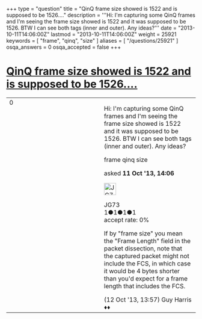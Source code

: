 +++
type = "question"
title = "QinQ frame size showed is 1522 and is supposed to  be 1526...."
description = '''Hi: I&#x27;m capturing some QinQ frames and I&#x27;m seeing the frame size showed is 1522 and it was supposed to be 1526. BTW I can see both tags (inner and outer). Any ideas?'''
date = "2013-10-11T14:06:00Z"
lastmod = "2013-10-11T14:06:00Z"
weight = 25921
keywords = [ "frame", "qinq", "size" ]
aliases = [ "/questions/25921" ]
osqa_answers = 0
osqa_accepted = false
+++

<div class="headNormal">

# [QinQ frame size showed is 1522 and is supposed to be 1526....](/questions/25921/qinq-frame-size-showed-is-1522-and-is-supposed-to-be-1526)

</div>

<div id="main-body">

<div id="askform">

<table id="question-table" style="width:100%;"><colgroup><col style="width: 50%" /><col style="width: 50%" /></colgroup><tbody><tr class="odd"><td style="width: 30px; vertical-align: top"><div class="vote-buttons"><div id="post-25921-score" class="post-score" title="current number of votes">0</div><div id="favorite-count" class="favorite-count"></div></div></td><td><div id="item-right"><div class="question-body"><p>Hi: I'm capturing some QinQ frames and I'm seeing the frame size showed is 1522 and it was supposed to be 1526. BTW I can see both tags (inner and outer). Any ideas?</p></div><div id="question-tags" class="tags-container tags">frame qinq size</div><div id="question-controls" class="post-controls"></div><div class="post-update-info-container"><div class="post-update-info post-update-info-user"><p>asked <strong>11 Oct '13, 14:06</strong></p><img src="https://secure.gravatar.com/avatar/e63c9db597fe23673882aedf6e5c1beb?s=32&amp;d=identicon&amp;r=g" class="gravatar" width="32" height="32" alt="JG73&#39;s gravatar image" /><p>JG73<br />
<span class="score" title="1 reputation points">1</span><span title="1 badges"><span class="badge1">●</span><span class="badgecount">1</span></span><span title="1 badges"><span class="silver">●</span><span class="badgecount">1</span></span><span title="1 badges"><span class="bronze">●</span><span class="badgecount">1</span></span><br />
<span class="accept_rate" title="Rate of the user&#39;s accepted answers">accept rate:</span> <span title="JG73 has no accepted answers">0%</span></p></div></div><div id="comments-container-25921" class="comments-container"><span id="25942"></span><div id="comment-25942" class="comment"><div id="post-25942-score" class="comment-score"></div><div class="comment-text"><p>If by "frame size" you mean the "Frame Length" field in the packet dissection, note that the captured packet might not include the FCS, in which case it would be 4 bytes shorter than you'd expect for a frame length that includes the FCS.</p></div><div id="comment-25942-info" class="comment-info"><span class="comment-age">(12 Oct '13, 13:57)</span> Guy Harris ♦♦</div></div></div><div id="comment-tools-25921" class="comment-tools"></div><div class="clear"></div><div id="comment-25921-form-container" class="comment-form-container"></div><div class="clear"></div></div></td></tr></tbody></table>

</div>

</div>

